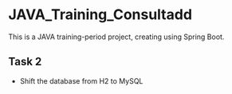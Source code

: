 # JAVA_Training_Consultadd
This is a JAVA training-period project, creating using Spring Boot.

## Task 2
* Shift the database from H2 to MySQL
